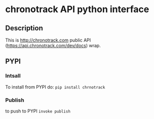 # chronotrack API python interface

## Description

This is http://chronotrack.com public API (https://api.chronotrack.com/dev/docs) wrap.

## PYPI

### Intsall
To install from PYPI do:
`pip install chrnotrack`

### Publish
to push to PYPI
`invoke publish`

